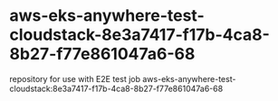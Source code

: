 # aws-eks-anywhere-test-cloudstack-8e3a7417-f17b-4ca8-8b27-f77e861047a6-68
repository for use with E2E test job aws-eks-anywhere-test-cloudstack:8e3a7417-f17b-4ca8-8b27-f77e861047a6-68
